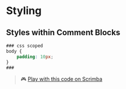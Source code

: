 # Styling


## Styles within Comment Blocks

```css
### css scoped
body {
    padding: 10px; 
}
###
```

> 🎮  [Play with this code on Scrimba](https://scrimba.com/c/cKpJRvTg)

